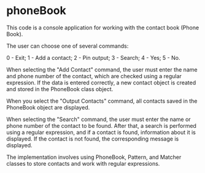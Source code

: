 # phoneBook
This code is a console application for working with the contact book (Phone Book).

The user can choose one of several commands:

0 - Exit;
1 - Add a contact;
2 - Pin output;
3 - Search;
4 - Yes;
5 - No.

When selecting the "Add Contact" command, the user must enter the name and phone number of the contact, which are checked using a regular expression. If the data is entered correctly, a new contact object is created and stored in the PhoneBook class object.

When you select the "Output Contacts" command, all contacts saved in the PhoneBook object are displayed.

When selecting the "Search" command, the user must enter the name or phone number of the contact to be found. After that, a search is performed using a regular expression, and if a contact is found, information about it is displayed. If the contact is not found, the corresponding message is displayed.

The implementation involves using PhoneBook, Pattern, and Matcher classes to store contacts and work with regular expressions.
